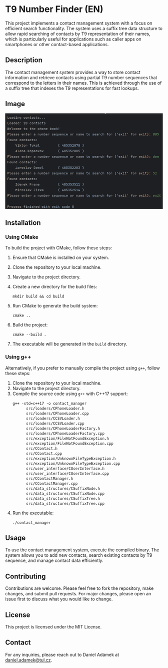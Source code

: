 # T9 Number Finder (EN)
This project implements a contact management system with a focus on efficient search
functionality. The system uses a suffix tree data structure to allow rapid
searching of contacts by T9 representation of their names, which is
particularly useful for applications such as caller apps on smartphones or
other contact-based applications.

## Description
The contact management system provides a way to store contact information and
retrieve contacts using partial T9 number sequences that correspond to the letters
in their names. This is achieved through the use of a suffix tree that indexes
the T9 representations for fast lookups.

## Image
![T9 Number Finder](example.png)

## Installation

### Using CMake
To build the project with CMake, follow these steps:

1. Ensure that CMake is installed on your system.
2. Clone the repository to your local machine.
3. Navigate to the project directory.
4. Create a new directory for the build files:

    ```shell
    mkdir build && cd build
    ```

5. Run CMake to generate the build system:

    ```shell
    cmake ..
    ```

6. Build the project:

    ```shell
    cmake --build .
    ```

7. The executable will be generated in the `build` directory.

### Using g++

Alternatively, if you prefer to manually compile the project using `g++`, follow these steps:

1. Clone the repository to your local machine.
2. Navigate to the project directory.
3. Compile the source code using `g++` with C++17 support:
    ```shell
    g++ -std=c++17 -o contact_manager 
          src/loaders/CPhoneLoader.h
          src/loaders/CPhoneLoader.cpp
          src/loaders/CCSVLoader.h
          src/loaders/CCSVLoader.cpp
          src/loaders/CPhoneLoaderFactory.h
          src/loaders/CPhoneLoaderFactory.cpp
          src/exception/FileNotFoundException.h
          src/exception/FileNotFoundException.cpp
          src/CContact.h
          src/CContact.cpp
          src/exception/UnknownFileTypeException.h
          src/exception/UnknownFileTypeException.cpp
          src/user_interface/CUserInterface.h
          src/user_interface/CUserInterface.cpp
          src/CContactManager.h
          src/CContactManager.cpp
          src/data_structures/CSuffixNode.h
          src/data_structures/CSuffixNode.cpp
          src/data_structures/CSuffixTree.h
          src/data_structures/CSuffixTree.cpp
    ```
4. Run the executable:
    ```shell
    ./contact_manager
    ```
   
## Usage

To use the contact management system, execute the compiled binary. The system allows you to add new contacts, search existing contacts by T9 sequence, and manage contact data efficiently.

## Contributing

Contributions are welcome. Please feel free to fork the repository, make changes, and submit pull requests. For major changes, please open an issue first to discuss what you would like to change.

## License

This project is licensed under the MIT License.

## Contact

For any inquiries, please reach out to Daniel Adámek at daniel.adamek@tul.cz.